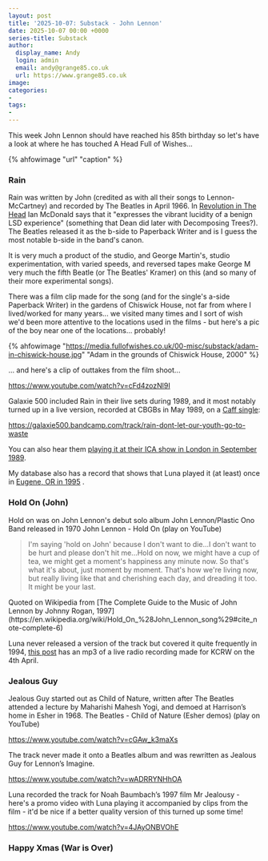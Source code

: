 ```yaml
---
layout: post
title: '2025-10-07: Substack - John Lennon'
date: 2025-10-07 00:00 +0000
series-title: Substack
author:
  display_name: Andy
  login: admin
  email: andy@grange85.co.uk
  url: https://www.grange85.co.uk
image:
categories:
-
tags:
-
---
```

This week John Lennon should have reached his 85th birthday so let's have a look at where he has touched A Head Full of Wishes...

{% ahfowimage "url" "caption" %}

### Rain

Rain was written by John (credited as with all their songs to Lennon-McCartney) and recorded by The Beatles in April 1966. In [Revolution in The Head]() Ian McDonald says that it "expresses the vibrant lucidity of a benign LSD experience" (something that Dean did later with Decomposing Trees?). The Beatles released it as the b-side to Paperback Writer and is I guess the most notable b-side in the band's canon.

It is very much a product of the studio, and George Martin's, studio experimentation, with varied speeds, and reversed tapes make George M very much the fifth Beatle (or The Beatles' Kramer) on this (and so many of their more experimental songs).

There was a film clip made for the song (and for the single's a-side Paperback Writer) in the gardens of Chiswick House, not far from where I lived/worked for many years... we visited many times and I sort of wish we'd been more attentive to the locations used in the films - but here's a pic of the boy near one of the locations... probably!

{% ahfowimage "https://media.fullofwishes.co.uk/00-misc/substack/adam-in-chiswick-house.jpg" "Adam in the grounds of Chiswick House, 2000" %}

... and here's a clip of outtakes from the film shoot...

https://www.youtube.com/watch?v=cFd4zozNl9I

Galaxie 500 included Rain in their live sets during 1989, and it most notably turned up in a live version, recorded at CBGBs in May 1989, on a [Caff single](https://www.fullofwishes.co.uk/database/galaxie-500/releases/singles/#rain-don-t-let-our-youth-go-to-wastecaff-9):

https://galaxie500.bandcamp.com/track/rain-dont-let-our-youth-go-to-waste

You can also hear them [playing it at their ICA show in London in September 1989](https://www.youtube.com/watch?v=9JCgyTzj0M4&t=173s).

My database also has a record that shows that Luna played it (at least) once in [Eugene, OR in 1995](https://www.fullofwishes.co.uk/database/luna/shows/luna-1995-10-14-john-henrys-eugene-or-usa/) .

### Hold On (John)

Hold on was on John Lennon's debut solo album John Lennon/Plastic Ono Band released in 1970
John Lennon - Hold On (play on YouTube)

<blockquote>
I'm saying 'hold on John' because I don't want to die...I don't want to be hurt and please don't hit me...Hold on now, we might have a cup of tea, we might get a moment's happiness any minute now. So that's what it's about, just moment by moment. That's how we're living now, but really living like that and cherishing each day, and dreading it too. It might be your last.
</blockquote>
<p class="caption">Quoted on Wikipedia from [The Complete Guide to the Music of John Lennon by Johnny Rogan, 1997](https://en.wikipedia.org/wiki/Hold_On_%28John_Lennon_song%29#cite_note-complete-6)</p>

Luna never released a version of the track but covered it quite frequently in 1994, [this post](https://www.fullofwishes.co.uk/2013/08/14/originals-hold-on-by-john-lennon-covered-by-luna/) has an mp3 of a live radio recording made for KCRW on the 4th April.

### Jealous Guy

Jealous Guy started out as Child of Nature, written after The Beatles attended a lecture by Maharishi Mahesh Yogi, and demoed at Harrison’s home in Esher in 1968.
The Beatles - Child of Nature (Esher demos) (play on YouTube)

https://www.youtube.com/watch?v=cGAw_k3maXs

The track never made it onto a Beatles album and was rewritten as Jealous Guy for Lennon’s Imagine.

https://www.youtube.com/watch?v=wADRRYNHhOA

Luna recorded the track for Noah Baumbach’s 1997 film Mr Jealousy - here's a promo video with Luna playing it accompanied by clips from the film - it'd be nice if a better quality version of this turned up some time!

https://www.youtube.com/watch?v=4JAyONBVOhE

### Happy Xmas (War is Over)

